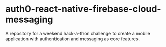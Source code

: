 # auth0-react-native-firebase-cloud-messaging
A repository for a weekend hack-a-thon challenge to create a mobile application with authentication and messaging as core features. 

